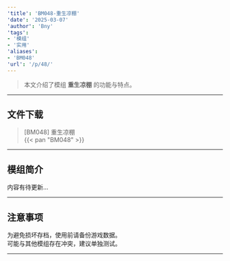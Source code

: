 ```yaml
---
'title': 'BM048-重生凉棚'
'date': '2025-03-07'
'author': 'Bny'
'tags':
- '模组'
- '实用'
'aliases':
- 'BM048'
'url': '/p/48/'
---
```


> 本文介绍了模组 **重生凉棚** 的功能与特点。

---

## 文件下载

> [BM048] 重生凉棚  
{{< pan "BM048" >}}  

---

## 模组简介

>  
内容有待更新...  

---

## 注意事项

>  
为避免损坏存档，使用前请备份游戏数据。  
可能与其他模组存在冲突，建议单独测试。  

---

